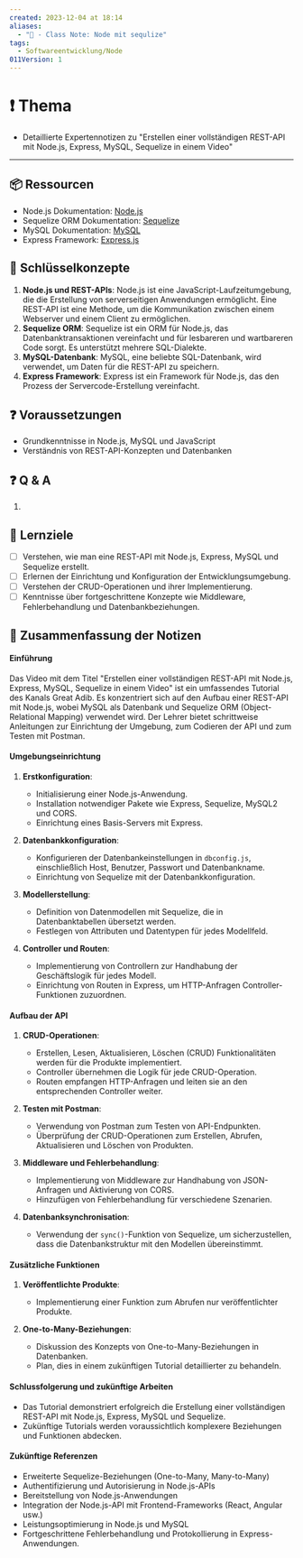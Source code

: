 ```yaml
---
created: 2023-12-04 at 18:14
aliases:
  - "📜 - Class Note: Node mit sequlize"
tags:
  - Softwareentwicklung/Node
011Version: 1
---
```

# ❗ Thema
- Detaillierte Expertennotizen zu "Erstellen einer vollständigen REST-API mit Node.js, Express, MySQL, Sequelize in einem Video"

---
## 📦 Ressourcen
- Node.js Dokumentation: [Node.js](https://nodejs.org/en/docs/)
- Sequelize ORM Dokumentation: [Sequelize](https://sequelize.org/)
- MySQL Dokumentation: [MySQL](https://dev.mysql.com/doc/)
- Express Framework: [Express.js](https://expressjs.com/)

## 🔑 Schlüsselkonzepte
1. **Node.js und REST-APIs**: Node.js ist eine JavaScript-Laufzeitumgebung, die die Erstellung von serverseitigen Anwendungen ermöglicht. Eine REST-API ist eine Methode, um die Kommunikation zwischen einem Webserver und einem Client zu ermöglichen.
2. **Sequelize ORM**: Sequelize ist ein ORM für Node.js, das Datenbanktransaktionen vereinfacht und für lesbareren und wartbareren Code sorgt. Es unterstützt mehrere SQL-Dialekte.
3. **MySQL-Datenbank**: MySQL, eine beliebte SQL-Datenbank, wird verwendet, um Daten für die REST-API zu speichern.
4. **Express Framework**: Express ist ein Framework für Node.js, das den Prozess der Servercode-Erstellung vereinfacht.

## ❓ Voraussetzungen
- Grundkenntnisse in Node.js, MySQL und JavaScript
- Verständnis von REST-API-Konzepten und Datenbanken

## ❓ Q & A
1. 

## 🎯 Lernziele
- [ ] Verstehen, wie man eine REST-API mit Node.js, Express, MySQL und Sequelize erstellt.
- [ ] Erlernen der Einrichtung und Konfiguration der Entwicklungsumgebung.
- [ ] Verstehen der CRUD-Operationen und ihrer Implementierung.
- [ ] Kenntnisse über fortgeschrittene Konzepte wie Middleware, Fehlerbehandlung und Datenbankbeziehungen.

## 📃 Zusammenfassung der Notizen

#### Einführung
Das Video mit dem Titel "Erstellen einer vollständigen REST-API mit Node.js, Express, MySQL, Sequelize in einem Video" ist ein umfassendes Tutorial des Kanals Great Adib. Es konzentriert sich auf den Aufbau einer REST-API mit Node.js, wobei MySQL als Datenbank und Sequelize ORM (Object-Relational Mapping) verwendet wird. Der Lehrer bietet schrittweise Anleitungen zur Einrichtung der Umgebung, zum Codieren der API und zum Testen mit Postman.

#### Umgebungseinrichtung
1. **Erstkonfiguration**:
   - Initialisierung einer Node.js-Anwendung.
   - Installation notwendiger Pakete wie Express, Sequelize, MySQL2 und CORS.
   - Einrichtung eines Basis-Servers mit Express.

2. **Datenbankkonfiguration**:
   - Konfigurieren der Datenbankeinstellungen in `dbconfig.js`, einschließlich Host, Benutzer, Passwort und Datenbankname.
   - Einrichtung von Sequelize mit der Datenbankkonfiguration.

3. **Modellerstellung**:
   - Definition von Datenmodellen mit Sequelize, die in Datenbanktabellen übersetzt werden.
   - Festlegen von Attributen und Datentypen für jedes Modellfeld.

4. **Controller und Routen**:
   - Implementierung von Controllern zur Handhabung der Geschäftslogik für jedes Modell.
   - Einrichtung von Routen in Express, um HTTP-Anfragen Controller-Funktionen zuzuordnen.

#### Aufbau der API
1. **CRUD-Operationen**:
   - Erstellen, Lesen, Aktualisieren, Löschen (CRUD) Funktionalitäten werden für die Produkte implementiert.
   - Controller übernehmen die Logik für jede CRUD-Operation.
   - Routen empfangen HTTP-Anfragen und leiten sie an den entsprechenden Controller weiter.

2. **Testen mit Postman**:
   - Verwendung von Postman zum Testen von API-Endpunkten.
   - Überprüfung der CRUD-Operationen zum Erstellen, Abrufen, Aktualisieren und Löschen von Produkten.

3. **Middleware und Fehlerbehandlung**:
   - Implementierung von Middleware zur Handhabung von JSON-Anfragen und Aktivierung von CORS.
   - Hinzufügen von Fehlerbehandlung für verschiedene Szenarien.

4. **Datenbanksynchronisation**:
   - Verwendung der `sync()`-Funktion von Sequelize, um sicherzustellen, dass die Datenbankstruktur mit den Modellen übereinstimmt.

#### Zusätzliche Funktionen
1. **Veröffentlichte Produkte**: 
   - Implementierung einer Funktion zum Abrufen nur veröffentlichter Produkte.

2. **One-to-Many-Beziehungen**:
   - Diskussion des Konzepts von One-to-Many-Beziehungen in Datenbanken.
   - Plan, dies in einem zukünftigen Tutorial detaillierter zu behandeln.

#### Schlussfolgerung und zukünftige Arbeiten
- Das Tutorial demonstriert erfolgreich die Erstellung einer vollständigen REST-API mit Node.js, Express, MySQL und Sequelize.
- Zukünftige Tutorials werden voraussichtlich komplexere Beziehungen und Funktionen abdecken.

#### Zukünftige Referenzen
- Erweiterte Sequelize-Beziehungen (One-to-Many, Many-to-Many)
- Authentifizierung und Autorisierung in Node.js-APIs
- Bereitstellung von Node.js-Anwendungen
- Integration der Node.js-API mit Frontend-Frameworks (React, Angular usw.)
- Leistungsoptimierung in Node.js und MySQL
- Fortgeschrittene Fehlerbehandlung und Protokollierung in Express-Anwendungen.